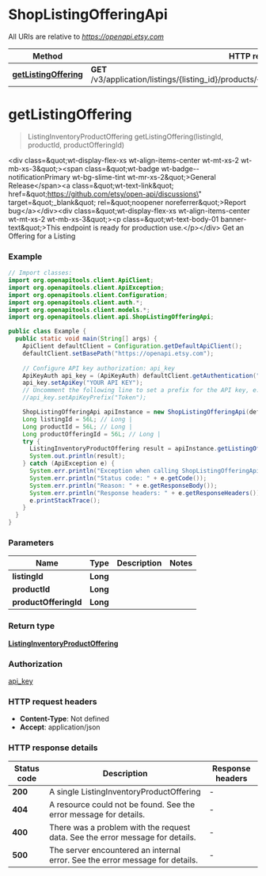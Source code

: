 # ShopListingOfferingApi

All URIs are relative to *https://openapi.etsy.com*

| Method | HTTP request | Description |
|------------- | ------------- | -------------|
| [**getListingOffering**](ShopListingOfferingApi.md#getListingOffering) | **GET** /v3/application/listings/{listing_id}/products/{product_id}/offerings/{product_offering_id} |  |


<a name="getListingOffering"></a>
# **getListingOffering**
> ListingInventoryProductOffering getListingOffering(listingId, productId, productOfferingId)



&lt;div class&#x3D;\&quot;wt-display-flex-xs wt-align-items-center wt-mt-xs-2 wt-mb-xs-3\&quot;&gt;&lt;span class&#x3D;\&quot;wt-badge wt-badge--notificationPrimary wt-bg-slime-tint wt-mr-xs-2\&quot;&gt;General Release&lt;/span&gt;&lt;a class&#x3D;\&quot;wt-text-link\&quot; href&#x3D;\&quot;https://github.com/etsy/open-api/discussions\&quot; target&#x3D;\&quot;_blank\&quot; rel&#x3D;\&quot;noopener noreferrer\&quot;&gt;Report bug&lt;/a&gt;&lt;/div&gt;&lt;div class&#x3D;\&quot;wt-display-flex-xs wt-align-items-center wt-mt-xs-2 wt-mb-xs-3\&quot;&gt;&lt;p class&#x3D;\&quot;wt-text-body-01 banner-text\&quot;&gt;This endpoint is ready for production use.&lt;/p&gt;&lt;/div&gt;  Get an Offering for a Listing

### Example
```java
// Import classes:
import org.openapitools.client.ApiClient;
import org.openapitools.client.ApiException;
import org.openapitools.client.Configuration;
import org.openapitools.client.auth.*;
import org.openapitools.client.models.*;
import org.openapitools.client.api.ShopListingOfferingApi;

public class Example {
  public static void main(String[] args) {
    ApiClient defaultClient = Configuration.getDefaultApiClient();
    defaultClient.setBasePath("https://openapi.etsy.com");
    
    // Configure API key authorization: api_key
    ApiKeyAuth api_key = (ApiKeyAuth) defaultClient.getAuthentication("api_key");
    api_key.setApiKey("YOUR API KEY");
    // Uncomment the following line to set a prefix for the API key, e.g. "Token" (defaults to null)
    //api_key.setApiKeyPrefix("Token");

    ShopListingOfferingApi apiInstance = new ShopListingOfferingApi(defaultClient);
    Long listingId = 56L; // Long | 
    Long productId = 56L; // Long | 
    Long productOfferingId = 56L; // Long | 
    try {
      ListingInventoryProductOffering result = apiInstance.getListingOffering(listingId, productId, productOfferingId);
      System.out.println(result);
    } catch (ApiException e) {
      System.err.println("Exception when calling ShopListingOfferingApi#getListingOffering");
      System.err.println("Status code: " + e.getCode());
      System.err.println("Reason: " + e.getResponseBody());
      System.err.println("Response headers: " + e.getResponseHeaders());
      e.printStackTrace();
    }
  }
}
```

### Parameters

| Name | Type | Description  | Notes |
|------------- | ------------- | ------------- | -------------|
| **listingId** | **Long**|  | |
| **productId** | **Long**|  | |
| **productOfferingId** | **Long**|  | |

### Return type

[**ListingInventoryProductOffering**](ListingInventoryProductOffering.md)

### Authorization

[api_key](../README.md#api_key)

### HTTP request headers

 - **Content-Type**: Not defined
 - **Accept**: application/json

### HTTP response details
| Status code | Description | Response headers |
|-------------|-------------|------------------|
| **200** | A single ListingInventoryProductOffering |  -  |
| **404** | A resource could not be found. See the error message for details. |  -  |
| **400** | There was a problem with the request data. See the error message for details. |  -  |
| **500** | The server encountered an internal error. See the error message for details. |  -  |

